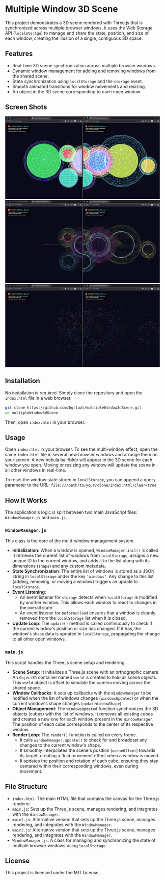 # Multiple Window 3D Scene

This project demonstrates a 3D scene rendered with Three.js that is synchronized across multiple browser windows. It uses the Web Storage API (`localStorage`) to manage and share the state, position, and size of each window, creating the illusion of a single, contiguous 3D space.

## Features

- Real-time 3D scene synchronization across multiple browser windows.
- Dynamic window management for adding and removing windows from the shared scene.
- State synchronization using `localStorage` and the `storage` event.
- Smooth animated transitions for window movements and resizing.
- An object in the 3D scene corresponding to each open window.

## Screen Shots

![alt text](image.png)
![alt text](image-1.png)
![alt text](image-2.png)

## Installation

No installation is required. Simply clone the repository and open the `index.html` file in a web browser.

```bash
git clone https://github.com/bgstaal/multipleWindow3dScene.git
cd multipleWindow3dScene
```

Then, open `index.html` in your browser.

## Usage

Open `index.html` in your browser. To see the multi-window effect, open the same `index.html` file in several new browser windows and arrange them on your screen. A new nebula ball/blob will appear in the 3D scene for each window you open. Moving or resizing any window will update the scene in all other windows in real-time.

To reset the window state stored in `localStorage`, you can append a query parameter to the URL:
`file:///path/to/your/clone/index.html?clear=true`

## How It Works

The application's logic is split between two main JavaScript files: `WindowManager.js` and `main.js`.

### `WindowManager.js`

This class is the core of the multi-window management system.

- **Initialization**: When a window is opened, `WindowManager.init()` is called. It retrieves the current list of windows from `localStorage`, assigns a new unique ID to the current window, and adds it to the list along with its dimensions (`shape`) and any custom metadata.
- **State Synchronization**: The entire list of windows is stored as a JSON string in `localStorage` under the key `"windows"`. Any change to this list (adding, removing, or moving a window) triggers an update to `localStorage`.
- **Event Listening**:
  - An event listener for `storage` detects when `localStorage` is modified by another window. This allows each window to react to changes in the overall state.
  - An event listener for `beforeunload` ensures that a window is cleanly removed from the `localStorage` list when it is closed.
- **Update Loop**: The `update()` method is called continuously to check if the current window's position or size has changed. If it has, the window's `shape` data is updated in `localStorage`, propagating the change to all other open windows.

### `main.js`

This script handles the Three.js scene setup and rendering.

- **Scene Setup**: It initializes a Three.js scene with an orthographic camera. An `Object3D` container named `world` is created to hold all scene objects. This `world` object is offset to simulate the camera moving across the shared space.
- **Window Callbacks**: It sets up callbacks with the `WindowManager` to be notified when the list of windows changes (`windowsUpdated`) or when the current window's shape changes (`updateWindowShape`).
- **Object Management**: The `windowsUpdated` function synchronizes the 3D objects (cubes) with the list of windows. It removes all existing cubes and creates a new one for each window present in the `WindowManager`. The position of each cube corresponds to the center of its respective window.
- **Render Loop**: The `render()` function is called on every frame.
  - It calls `windowManager.update()` to check for and broadcast any changes to the current window's shape.
  - It smoothly interpolates the scene's position (`sceneOffset`) towards its target, creating a fluid movement effect when a window is moved.
  - It updates the position and rotation of each cube, ensuring they stay centered within their corresponding windows, even during movement.

## File Structure

- `index.html`: The main HTML file that contains the canvas for the Three.js renderer.
- `main.js`: Sets up the Three.js scene, manages rendering, and integrates with the `WindowManager`.
- `main2.js`: Alternative version that sets up the Three.js scene, manages rendering, and integrates with the `WindowManager`.
- `main3.js`: Alternative version that sets up the Three.js scene, manages rendering, and integrates with the `WindowManager`.
- `WindowManager.js`: A class for managing and synchronizing the state of multiple browser windows using `localStorage`.

## License

This project is licensed under the MIT License.

